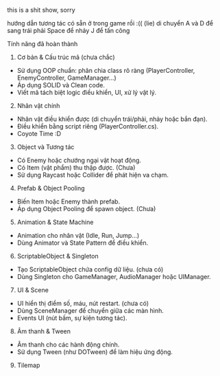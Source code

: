 this is a shit show, sorry

hướng dẫn tương tác có sẵn ở trong game rồi :(( (lie)
di chuyển A và D để sang trái phải
Space để nhảy
J để tấn công

Tính năng đã hoàn thành

1. Cơ bản & Cấu trúc mã (chưa chắc)
- Sử dụng OOP chuẩn: phân chia class rõ ràng (PlayerController, EnemyController, GameManager…)
- Áp dụng SOLID và Clean code.
- Viết mã tách biệt logic điều khiển, UI, xử lý vật lý.

2. Nhân vật chính
- Nhân vật điều khiển được (di chuyển trái/phải, nhảy hoặc bắn đạn).
- Điều khiển bằng script riêng (PlayerController.cs).
- Coyote Time :D

3. Object và Tương tác
- Có Enemy hoặc chướng ngại vật hoạt động.
- Có Item (vật phẩm) thu thập được. (Chưa)
- Sử dụng Raycast hoặc Collider để phát hiện va chạm.

4. Prefab & Object Pooling
- Biến Item hoặc Enemy thành prefab.
- Áp dụng Object Pooling để spawn object. (Chưa)

5. Animation & State Machine
- Animation cho nhân vật (Idle, Run, Jump...)
- Dùng Animator và State Pattern để điều khiển.

6. ScriptableObject & Singleton
- Tạo ScriptableObject chứa config dữ liệu. (chưa có)
- Dùng Singleton cho GameManager, AudioManager hoặc UIManager.

7. UI & Scene
- UI hiển thị điểm số, máu, nút restart. (chưa có)
- Dùng SceneManager để chuyển giữa các màn hình.
- Events UI (nút bấm, sự kiện tương tác).

8. Âm thanh & Tween
- Âm thanh cho các hành động chính.
- Sử dụng Tween (như DOTween) để làm hiệu ứng động.

9. Tilemap
